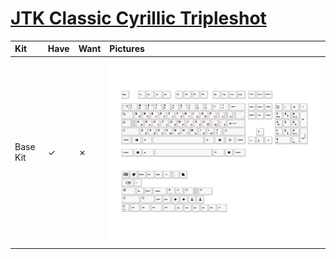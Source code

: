 # [JTK Classic Cyrillic Tripleshot](https://kono.store/products/jtk-cyrillic-tripleshot)

| Kit                                   | Have    | Want    | Pictures |
| :-------------------------------------| :------ | :------ | :------- |
| Base Kit                              |    ✓    |    ✗    | ![](https://raw.githubusercontent.com/barnumbirr/keysets/master/doc/jtk_cyrillic_tripleshot/pictures/jtk_tripleshot_bow_kit.png) |
